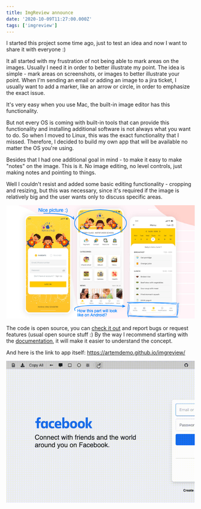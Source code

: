 ```yaml
---
title: ImgReview announce
date: '2020-10-09T11:27:00.000Z'
tags: ['imgreview']
---
```


I started this project some time ago, just to test an idea and now I want to share it with everyone :)

It all started with my frustration of not being able to mark areas on the images. Usually I need it in order to better illustrate my point. The idea is simple - mark areas on screenshots, or images to better illustrate your point. When I'm sending an email or adding an image to a jira ticket, I usually want to add a marker, like an arrow or circle, in order to emphasize the exact issue.

It's very easy when you use Mac, the built-in image editor has this functionality.

But not every OS is coming with built-in tools that can provide this functionality and installing additional software is not always what you want to do. So when I moved to Linux, this was the exact functionality that I missed. Therefore, I decided to build my own app that will be available no matter the OS you're using.

Besides that I had one additional goal in mind - to make it easy to make "notes" on the image. This is it. No image editing, no level controls, just making notes and pointing to things.

Well I couldn't resist and added some basic editing functionality - cropping and resizing, but this was necessary, since it's required if the image is relatively big and the user wants only to discuss specific areas.

![ImgReview example](imgreview-example.png)

The code is open source, you can [check it out](https://github.com/artemdemo/imgreview) and report bugs or request features (usual open source stuff :) By the way I recommend starting with the [documentation](https://github.com/artemdemo/imgreview/tree/master/documentation), it will make it easier to understand the concept.

And here is the link to app itself: https://artemdemo.github.io/imgreview/

[![ImgReview functionality](imgreview-functionality.gif)](https://artemdemo.github.io/imgreview/)
